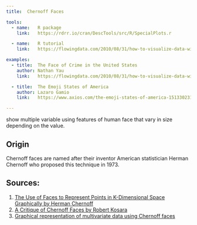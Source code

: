 ```yaml
---
title:  Chernoff Faces

tools:
  - name:   R package
    link:   https://rdrr.io/cran/DescTools/src/R/SpecialPlots.r

  - name:   R tutorial
    link:   https://flowingdata.com/2010/08/31/how-to-visualize-data-with-cartoonish-faces/

examples:
  - title:  The Face of Crime in the United States
    author: Nathan Yau
    link:   https://flowingdata.com/2010/08/31/how-to-visualize-data-with-cartoonish-faces/#jp-carousel-20488

  - title:  The Emoji States of America
    author: Lazaro Gamio
    link:   https://www.axios.com/the-emoji-states-of-america-1513302318-0ca61705-de75-4c8f-8521-5cbab12a45f2.html

---
```


show multiple variable using features of human face that vary in size depending on the value.

<!--more-->

## Origin
Chernoff faces are named after their inventor American statistician Herman Chernoff who proposed this technique in 1973.

## Sources:
1. [The Use of Faces to Represent Points in K-Dimensional Space Graphically by Herman Chernoff](https://web.archive.org/web/20120415030406/http://www.apprendre-en-ligne.net/mathematica/3.3/chernoff.pdf)
2. [A Critique of Chernoff Faces by Robert Kosara](https://eagereyes.org/criticism/chernoff-faces)
3. [Graphical representation of multivariate data using Chernoff faces](https://www.stata-journal.com/sjpdf.html?articlenum=gr0038)

